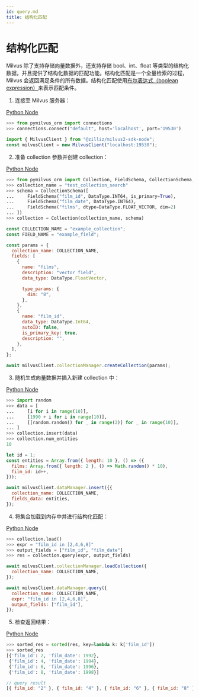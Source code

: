 ```yaml
---
id: query.md
title: 结构化匹配
---
```


# 结构化匹配

Milvus 除了支持存储向量数据外，还支持存储 bool、int、float 等类型的结构化数据，并且提供了结构化数据的匹配功能。结构化匹配是一个全量检索的过程，Milvus 会返回满足条件的所有数据。结构化匹配使用[布尔表达式（boolean expression）](https://milvus.io/cn/docs/v2.0.0/boolean.md)来表示匹配条件。

1. 连接至 Milvus 服务器：

<div class="multipleCode">

  <a href="?python">Python </a>
  <a href="?javascript">Node</a>
</div>


```python
>>> from pymilvus_orm import connections
>>> connections.connect("default", host='localhost', port='19530')
```

```javascript
import { MilvusClient } from "@zilliz/milvus2-sdk-node";
const milvusClient = new MilvusClient("localhost:19530");
```

2. 准备 collection 参数并创建 collection：

<div class="multipleCode">

  <a href="?python">Python </a>
  <a href="?javascript">Node</a>
</div>


```python
>>> from pymilvus_orm import Collection, FieldSchema, CollectionSchema, DataType
>>> collection_name = "test_collection_search"
>>> schema = CollectionSchema([
...     FieldSchema("film_id", DataType.INT64, is_primary=True),
...     FieldSchema("film_date", DataType.INT64),
...     FieldSchema("films", dtype=DataType.FLOAT_VECTOR, dim=2)
... ])
>>> collection = Collection(collection_name, schema)
```

```javascript
const COLLECTION_NAME = "example_collection";
const FIELD_NAME = "example_field";

const params = {
  collection_name: COLLECTION_NAME,
  fields: [
    {
      name: "films",
      description: "vector field",
      data_type: DataType.FloatVector,

      type_params: {
        dim: "8",
      },
    },
    {
      name: "film_id",
      data_type: DataType.Int64,
      autoID: false,
      is_primary_key: true,
      description: "",
    },
  ],
};

await milvusClient.collectionManager.createCollection(params);
```

3. 随机生成向量数据并插入新建 collection 中：

<div class="multipleCode">

  <a href="?python">Python </a>
  <a href="?javascript">Node</a>
</div>


```python
>>> import random
>>> data = [
...     [i for i in range(10)],
...     [1990 + i for i in range(10)],
...     [[random.random() for _ in range(2)] for _ in range(10)],
... ]
>>> collection.insert(data)
>>> collection.num_entities
10
```

```javascript
let id = 1;
const entities = Array.from({ length: 10 }, () => ({
  films: Array.from({ length: 2 }, () => Math.random() * 10),
  film_id: id++,
}));

await milvusClient.dataManager.insert({{
  collection_name: COLLECTION_NAME,
  fields_data: entities,
});
```

4. 将集合加载到内存中并进行结构化匹配：

<div class="multipleCode">

  <a href="?python">Python </a>
  <a href="?javascript">Node</a>
</div>


```python
>>> collection.load()
>>> expr = "film_id in [2,4,6,8]"
>>> output_fields = ["film_id", "film_date"]
>>> res = collection.query(expr, output_fields)
```

```javascript
await milvusClient.collectionManager.loadCollection({
  collection_name: COLLECTION_NAME,
});

await milvusClient.dataManager.query({
  collection_name: COLLECTION_NAME,
  expr: "film_id in [2,4,6,8]",
  output_fields: ["film_id"],
});
```

5. 检查返回结果：

<div class="multipleCode">

  <a href="?python">Python </a>
  <a href="?javascript">Node</a>
</div>


```python
>>> sorted_res = sorted(res, key=lambda k: k['film_id'])
>>> sorted_res
[{'film_id': 2, 'film_date': 1992},
 {'film_id': 4, 'film_date': 1994},
 {'film_id': 6, 'film_date': 1996},
 {'film_id': 8, 'film_date': 1998}]
```

```javascript
// query result
[{ film_id: "2" }, { film_id: "4" }, { film_id: "6" }, { film_id: "8" }];
```

